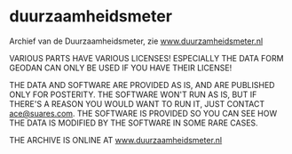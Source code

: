 # duurzaamheidsmeter
Archief van de Duurzaamheidsmeter, zie www.duurzamheidsmeter.nl

VARIOUS PARTS HAVE VARIOUS LICENSES! ESPECIALLY THE DATA FORM GEODAN CAN ONLY BE USED IF YOU HAVE THEIR LICENSE!

THE DATA AND SOFTWARE ARE PROVIDED AS IS, AND ARE PUBLISHED ONLY FOR POSTERITY. THE SOFTWARE WON'T RUN AS IS, BUT IF THERE'S A REASON YOU WOULD WANT TO RUN IT, JUST CONTACT ace@suares.com. THE SOFTWARE IS PROVIDED SO YOU CAN SEE HOW THE DATA IS MODIFIED BY THE SOFTWARE IN SOME RARE CASES.

THE ARCHIVE IS ONLINE AT www.duurzaamheidsmeter.nl


